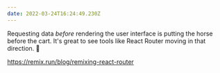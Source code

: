 ```yaml
---
date: 2022-03-24T16:24:49.230Z
---
```


Requesting data _before_ rendering the user interface is putting the horse before the cart. It's great to see tools like React Router moving in that direction. 🐎

https://remix.run/blog/remixing-react-router

